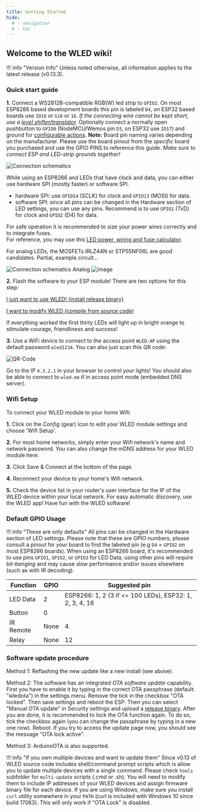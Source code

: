 ```yaml
---
title: Getting Started
hide:
  # - navigation
  # - toc
---
```


## Welcome to the WLED wiki!

!!! info "Version Info"
    Unless noted otherwise, all information applies to the latest release (v0.13.3).

### Quick start guide

**1.** Connect a  WS2812B-compatible RGB(W) led strip to `GPIO2`. On most ESP8266 based development boards this pin is labeled `D4`, on ESP32 based boards use `IO16` or `G16` or `16`. _If the connecting wire cannot be kept short, use a [level shifter/translator](/basics/compatible-hardware#levelshifters)._ Optionally connect a normally open pushbutton to `GPIO0` (NodeMCU/Wemos pin `D3`, on ESP32 use `IO17`) and ground for [configurable actions](/features/macros).
**Note:** Board pin naming varies depending on the manufacturer. Please use the board pinout from the _specific_ board you purchased and use the GPIO PINS to reference this guide. _Make sure to connect ESP and LED-strip grounds together!_

![Connection schematics](https://i.ibb.co/k9Jgr8S/connections.jpg)

While using an ESP8266 and LEDs that have clock and data, you can either use hardware SPI (mostly faster) or software SPI.
  - hardware SPI: use `GPIO14` (SCLK) for clock and `GPIO13` (MOSI) for data.
  - software SPI: since all pins can be changed in the Hardware section of LED settings, you can use any pins. Recommend is to use `GPIO1` (TxD) for clock and `GPIO2` (D4) for data. 

For safe operation it is recommended to size your power wires correctly and to integrate fuses.  
For reference, you may use this [LED power, wiring and fuse calculator](https://wled-calculator.github.io/).

For analog LEDs, the MOSFETs IRLZ44N or STP55NF06L are good candidates. Partial, example circuit...

![Connection schematics Analog](https://i.ibb.co/86vsym1/image.png) ![image](https://user-images.githubusercontent.com/59397047/166152797-111eccae-1942-45d2-8980-1b584ebdeaf9.png)

**2.** Flash the software to your ESP module! There are two options for this step:

[I just want to use WLED! (install release binary)](/basics/install-binary)

[I want to modify WLED (compile from source code)](/advanced/compiling-wled)

If everything worked the first thirty LEDs will light up in bright orange to stimulate courage, friendliness and success!

**3.** Use a WiFi device to connect to the access point `WLED-AP` using the default password `wled1234`.
You can also just scan this QR code:

![QR-Code](https://i.ibb.co/h2YswXK/WLED-QR-Connect-WB.png)

Go to the IP `4.3.2.1` in your browser to control your lights! You should also be able to connect to `wled.me` if in access point mode (embedded DNS server).

### Wifi Setup

To connect your WLED module to your home Wifi:

**1.** Click on the _Config_ (gear) icon to edit your WLED module settings and choose 'Wifi Setup'.

**2.** For most home networks, simply enter your Wifi network's name and network password. You can also change the mDNS address for your WLED module here.

**3.** Click Save & Connect at the bottom of the page.

**4.** Reconnect your device to your home's Wifi network.

**5.**  Check the device list in your router's user interface for the IP of the WLED device within your local network. For easy automatic discovery, use the WLED app! Have fun with the WLED software!

### Default GPIO Usage

!!! info "These are only defaults"
    All pins can be changed in the Hardware section of LED settings. Please note that these are GPIO numbers, please consult a pinout for your board to find the labeled pin (e.g `D4` = `GPIO2` on most ESP8266 boards). When using an ESP8266 board, it's recommended to use pins `GPIO1`, `GPIO2`, or `GPIO3` for LED Data; using other pins will require _bit-banging_ and may cause slow performance and/or issues elsewhere (such as with IR decoding).

| Function | GPIO | Suggested pin |
|---|---|---|
LED Data | 2 | ESP8266: 1, 2 (3 if <= 100 LEDs), ESP32: 1, 2, 3, 4, 16
Button | 0 | 
IR Remote| None | 4
Relay | None | 12

### Software update procedure

Method 1: Reflashing the new update like a new install (see above).

Method 2: The software has an integrated _OTA software update_ capability.
First you have to enable it by typing in the correct OTA passphrase (default: "wledota") in the settings menu.
Remove the tick in the checkbox "OTA locked". Then save settings and reboot the ESP.
Then you can select "Manual OTA update" in Security settings and upload a [release binary](https://github.com/Aircoookie/WLED/releases).
After you are done, it is recommended to lock the OTA function again.
To do so, tick the checkbox again (you can change the passphrase by typing in a new one now). Reboot.
If you try to access the update page now, you should see the message "OTA lock active".

Method 3: ArduinoOTA is also supported.

!!! info "If you own multiple devices and want to update them"
    Since v0.13 of WLED source code includes shell/command prompt scripts which is allow you to update multiple devices with a single command. Please check `tools` subfolder for `multi-update` scripts (.cmd or .sh). You will need to modify them to include IP addresses of your WLED devices and assign firmware binary file for each device. If you are using Windows, make sure you install `curl` utility somewhere in your `PATH` (curl is included with Windows 10 since build 17063). This will only work if "OTA Lock" is disabled.
